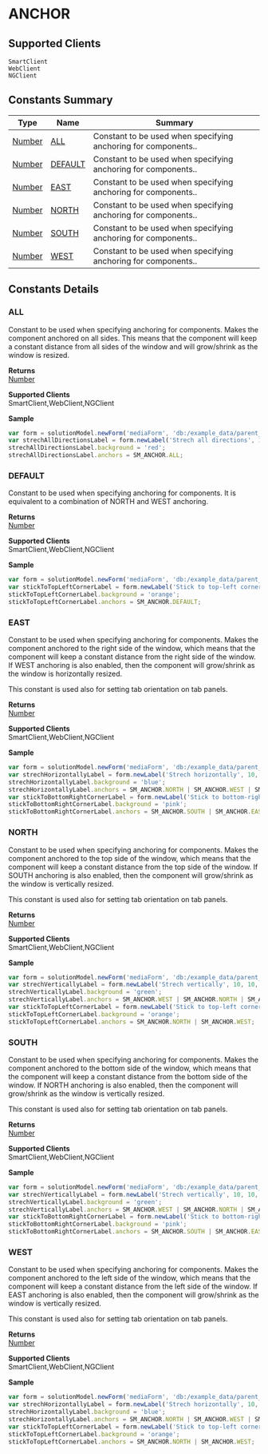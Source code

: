 #  ANCHOR

## **Supported Clients**

    SmartClient
    WebClient
    NGClient

## Constants Summary

| Type                                                  | Name                                          | Summary                                                          |
| ----------------------------------------------------- | --------------------------------------------- | ---------------------------------------------------------------- |
| [Number](../JSLib/Number.md) | [ALL](ANCHOR.md#ALL)                   | Constant to be used when specifying anchoring for components..                                    |
| [Number](../JSLib/Number.md) | [DEFAULT](ANCHOR.md#DEFAULT)                   | Constant to be used when specifying anchoring for components..                                    |
| [Number](../JSLib/Number.md) | [EAST](ANCHOR.md#EAST)                   | Constant to be used when specifying anchoring for components..                                    |
| [Number](../JSLib/Number.md) | [NORTH](ANCHOR.md#NORTH)                   | Constant to be used when specifying anchoring for components..                                    |
| [Number](../JSLib/Number.md) | [SOUTH](ANCHOR.md#SOUTH)                   | Constant to be used when specifying anchoring for components..                                    |
| [Number](../JSLib/Number.md) | [WEST](ANCHOR.md#WEST)                   | Constant to be used when specifying anchoring for components..                                    |

## Constants Details

### ALL

Constant to be used when specifying anchoring for components.
Makes the component anchored on all sides. This means that
the component will keep a constant distance from all sides
of the window and will grow/shrink as the window is resized.

**Returns**\
[Number](../JSLib/Number.md) 

**Supported Clients**\
SmartClient,WebClient,NGClient

**Sample**

```javascript
var form = solutionModel.newForm('mediaForm', 'db:/example_data/parent_table', null, false, 400, 300);
var strechAllDirectionsLabel = form.newLabel('Strech all directions', 10, 10, 380, 280);
strechAllDirectionsLabel.background = 'red';
strechAllDirectionsLabel.anchors = SM_ANCHOR.ALL;
```
### DEFAULT

Constant to be used when specifying anchoring for components.
It is equivalent to a combination of NORTH and WEST anchoring.

**Returns**\
[Number](../JSLib/Number.md) 

**Supported Clients**\
SmartClient,WebClient,NGClient

**Sample**

```javascript
var form = solutionModel.newForm('mediaForm', 'db:/example_data/parent_table', null, false, 400, 300);
var stickToTopLeftCornerLabel = form.newLabel('Stick to top-left corner', 10, 10, 200, 100);
stickToTopLeftCornerLabel.background = 'orange';
stickToTopLeftCornerLabel.anchors = SM_ANCHOR.DEFAULT;
```
### EAST

Constant to be used when specifying anchoring for components.
Makes the component anchored to the right side of the window,
which means that the component will keep a constant distance
from the right side of the window. If WEST anchoring is also 
enabled, then the component will grow/shrink as the window 
is horizontally resized.

This constant is used also for setting tab orientation on tab panels.

**Returns**\
[Number](../JSLib/Number.md) 

**Supported Clients**\
SmartClient,WebClient,NGClient

**Sample**

```javascript
var form = solutionModel.newForm('mediaForm', 'db:/example_data/parent_table', null, false, 400, 300);
var strechHorizontallyLabel = form.newLabel('Strech horizontally', 10, 10, 380, 140);
strechHorizontallyLabel.background = 'blue';
strechHorizontallyLabel.anchors = SM_ANCHOR.NORTH | SM_ANCHOR.WEST | SM_ANCHOR.EAST;
var stickToBottomRightCornerLabel = form.newLabel('Stick to bottom-right corner', 190, 190, 200, 100);
stickToBottomRightCornerLabel.background = 'pink';
stickToBottomRightCornerLabel.anchors = SM_ANCHOR.SOUTH | SM_ANCHOR.EAST;
```
### NORTH

Constant to be used when specifying anchoring for components.
Makes the component anchored to the top side of the window,
which means that the component will keep a constant distance
from the top side of the window. If SOUTH anchoring is also 
enabled, then the component will grow/shrink as the window 
is vertically resized.

This constant is used also for setting tab orientation on tab panels.

**Returns**\
[Number](../JSLib/Number.md) 

**Supported Clients**\
SmartClient,WebClient,NGClient

**Sample**

```javascript
var form = solutionModel.newForm('mediaForm', 'db:/example_data/parent_table', null, false, 400, 300);
var strechVerticallyLabel = form.newLabel('Strech vertically', 10, 10, 190, 280);
strechVerticallyLabel.background = 'green';
strechVerticallyLabel.anchors = SM_ANCHOR.WEST | SM_ANCHOR.NORTH | SM_ANCHOR.SOUTH;
var stickToTopLeftCornerLabel = form.newLabel('Stick to top-left corner', 10, 10, 200, 100);
stickToTopLeftCornerLabel.background = 'orange';
stickToTopLeftCornerLabel.anchors = SM_ANCHOR.NORTH | SM_ANCHOR.WEST;
```
### SOUTH

Constant to be used when specifying anchoring for components.
Makes the component anchored to the bottom side of the window,
which means that the component will keep a constant distance
from the bottom side of the window. If NORTH anchoring is also 
enabled, then the component will grow/shrink as the window 
is vertically resized.

This constant is used also for setting tab orientation on tab panels.

**Returns**\
[Number](../JSLib/Number.md) 

**Supported Clients**\
SmartClient,WebClient,NGClient

**Sample**

```javascript
var form = solutionModel.newForm('mediaForm', 'db:/example_data/parent_table', null, false, 400, 300);
var strechVerticallyLabel = form.newLabel('Strech vertically', 10, 10, 190, 280);
strechVerticallyLabel.background = 'green';
strechVerticallyLabel.anchors = SM_ANCHOR.WEST | SM_ANCHOR.NORTH | SM_ANCHOR.SOUTH;
var stickToBottomRightCornerLabel = form.newLabel('Stick to bottom-right corner', 190, 190, 200, 100);
stickToBottomRightCornerLabel.background = 'pink';
stickToBottomRightCornerLabel.anchors = SM_ANCHOR.SOUTH | SM_ANCHOR.EAST;
```
### WEST

Constant to be used when specifying anchoring for components.
Makes the component anchored to the left side of the window,
which means that the component will keep a constant distance
from the left side of the window. If EAST anchoring is also 
enabled, then the component will grow/shrink as the window 
is vertically resized.

This constant is used also for setting tab orientation on tab panels.

**Returns**\
[Number](../JSLib/Number.md) 

**Supported Clients**\
SmartClient,WebClient,NGClient

**Sample**

```javascript
var form = solutionModel.newForm('mediaForm', 'db:/example_data/parent_table', null, false, 400, 300);
var strechHorizontallyLabel = form.newLabel('Strech horizontally', 10, 10, 380, 140);
strechHorizontallyLabel.background = 'blue';
strechHorizontallyLabel.anchors = SM_ANCHOR.NORTH | SM_ANCHOR.WEST | SM_ANCHOR.EAST;
var stickToTopLeftCornerLabel = form.newLabel('Stick to top-left corner', 10, 10, 200, 100);
stickToTopLeftCornerLabel.background = 'orange';
stickToTopLeftCornerLabel.anchors = SM_ANCHOR.NORTH | SM_ANCHOR.WEST;
```

